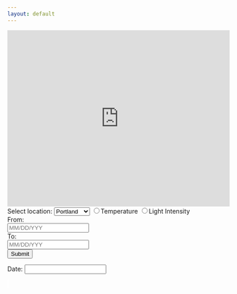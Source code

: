 ```yaml
---
layout: default 
---
```


<div>
    <iframe src="https://www.google.com/maps/embed?pb=!1m10!1m8!1m3!1d2893380.235163087!2d-69.42630875214707!3d44.91181123055506!3m2!1i1024!2i768!4f13.1!5e0!3m2!1sen!2sus!4v1528834571632" width="100%" height="400" frameborder="0" style="border:0" allowfullscreen></iframe>
</div>
<div>
    <form class="form-horizontal" action="" role="form">
        <div class="row">
            <label for="selLocation">Select location:</label>
                <select class="form-control" id="selLocation">
                    <option>Portland</option>
                    <option>Waterville</option>
                    <option>Bigelow</option>
                </select>
            <label class="radio-inline" for="temp"><input type="radio" name="optradio">Temperature</label>
            <label class="radio-inline" for="light" ><input type="radio" name="optradio">Light Intensity</label>
        </div>
        <div class="row">
            <div class="form-group form-group-sm">
                <label class="col-sm-1 control-label" for="start_date">From:</label>
                <div class="col-sm-10">
                    <input class="form-control" type="text" placeholder="MM/DD/YYY" id="start_date">
                </div>
            </div>
            <div class="form-group form-group-sm">
                <label class="col-sm-1 control-label" for="end_date">To:</label>
                <div class="col-sm-10">
                    <input class="form-control" type="text" placeholder="MM/DD/YYY" id="end_date">
                </div>
            </div>
            <div class="form-group text-center">
                <button class="btn btn-primary" name="submit"  type="submit">Submit</button>
            </div>
            <script type="text/javascript">
                $(document).ready(function(){
                    var date_input=$('input[name="start_date"]');
                    var options={
                        format: 'mm/dd/yyyy',
                        container: container,
                        todayHighlight: true,
                        autoclose: true,
                    };
                    // date_input.datepicker(options);
                    $("#start_date").datepicker(options);
                })
            </script>
            <script>
                $( function() {
                    $( "#datepicker" ).datepicker();
                } );
            </script>
            <p>Date: <input type="text" id="datepicker"></p>
        </div>
    </form>
    <canvas id="graph1" width="200" height="100" style="border:1px solid #ffffff; background-color: white">
    </canvas>
</div>